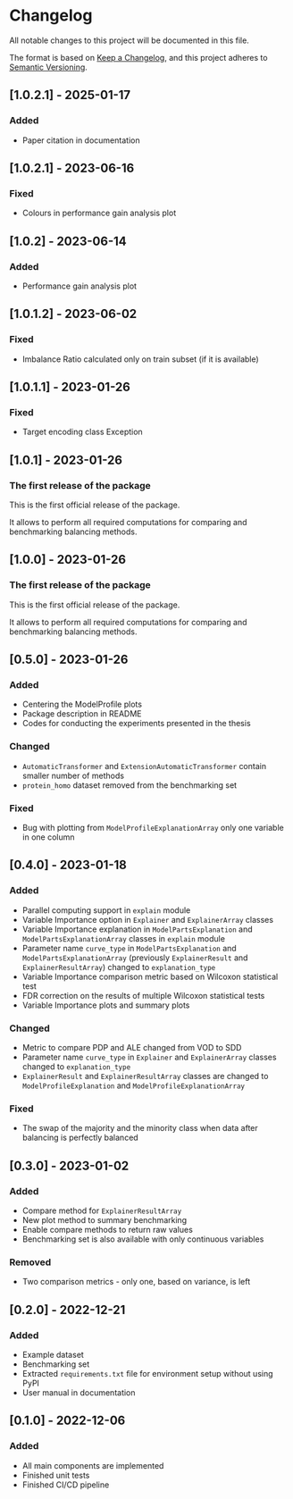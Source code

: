 # Changelog

All notable changes to this project will be documented in this file.

The format is based on [Keep a Changelog](https://keepachangelog.com/en/1.0.0/),
and this project adheres to [Semantic Versioning](https://semver.org/spec/v2.0.0.html).

## [1.0.2.1] - 2025-01-17

### Added

- Paper citation in documentation

## [1.0.2.1] - 2023-06-16

### Fixed

- Colours in performance gain analysis plot

## [1.0.2] - 2023-06-14

### Added

- Performance gain analysis plot

## [1.0.1.2] - 2023-06-02

### Fixed

- Imbalance Ratio calculated only on train subset (if it is available)

## [1.0.1.1] - 2023-01-26

### Fixed

- Target encoding class Exception

## [1.0.1] - 2023-01-26

### The first release of the package

This is the first official release of the package.

It allows to perform all required computations for comparing and benchmarking balancing methods.


## [1.0.0] - 2023-01-26

### The first release of the package

This is the first official release of the package.

It allows to perform all required computations for comparing and benchmarking balancing methods.

## [0.5.0] - 2023-01-26

### Added

- Centering the ModelProfile plots
- Package description in README
- Codes for conducting the experiments presented in the thesis

### Changed

- `AutomaticTransformer` and `ExtensionAutomaticTransformer` contain smaller number of methods
- `protein_homo` dataset removed from the benchmarking set

### Fixed

- Bug with plotting from `ModelProfileExplanationArray` only one variable in one column

## [0.4.0] - 2023-01-18

### Added

- Parallel computing support in `explain` module
- Variable Importance option in `Explainer` and `ExplainerArray` classes
- Variable Importance explanation in `ModelPartsExplanation` and `ModelPartsExplanationArray` classes in `explain` module
- Parameter name `curve_type` in `ModelPartsExplanation` and `ModelPartsExplanationArray` (previously `ExplainerResult` and `ExplainerResultArray`) changed to `explanation_type`
- Variable Importance comparison metric based on Wilcoxon statistical test
- FDR correction on the results of multiple Wilcoxon statistical tests
- Variable Importance plots and summary plots

### Changed

- Metric to compare PDP and ALE changed from VOD to SDD
- Parameter name `curve_type` in `Explainer` and `ExplainerArray` classes changed to `explanation_type`
- `ExplainerResult` and `ExplainerResultArray` classes are changed to `ModelProfileExplanation` and `ModelProfileExplanationArray`

### Fixed

- The swap of the majority and the minority class when data after balancing is perfectly balanced

## [0.3.0] - 2023-01-02

### Added

- Compare method for `ExplainerResultArray`
- New plot method to summary benchmarking
- Enable compare methods to return raw values
- Benchmarking set is also available with only continuous variables

### Removed

- Two comparison metrics - only one, based on variance, is left

## [0.2.0] - 2022-12-21

### Added

- Example dataset
- Benchmarking set
- Extracted `requirements.txt` file for environment setup without using PyPI
- User manual in documentation

## [0.1.0] - 2022-12-06

### Added

- All main components are implemented
- Finished unit tests
- Finished CI/CD pipeline

